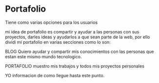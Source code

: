 # Portafolio
Tiene como varias opciones para los usuarios

mi idea de portafolio es compartir y ayudar a las personas con sus proyectos, darles ideas y ayudarlos a que sean parte de la web, por ello dividi mi portafolio en varias secciones como lo son:

BLOG
	Quiero ayudar y compartir mis conocimientos con las personas que estan este mismo mundo tecnologico.

PORTAFOLIO
	muestro mis trabajos y todos mis proyectos personales
	
YO
	informacion de como llegue hasta este punto.